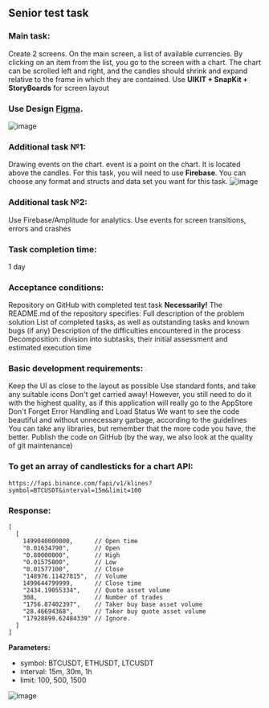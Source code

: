 ## Senior test task 

### Main task:
Create 2 screens. On the main screen, a list of available currencies. By clicking on an item from the list, you go to the screen with a chart.
The chart can be scrolled left and right, and the candles should shrink and expand relative to the frame in which they are contained.
Use **UIKIT + SnapKit + StoryBoards** for screen layout


### Use Design [Figma](https://www.figma.com/file/uVCfFE9Jylx3UteucIbH8i/Candlestick-Chart-Test?node-id=408%3A123).

![image](https://user-images.githubusercontent.com/29371921/175809761-263f4fc7-e918-4884-9ba6-5debb4a7b72d.png)

### Additional task №1:
Drawing events on the chart. event is a point on the chart. It is located above the candles.
For this task, you will need to use **Firebase**. You can choose any format and structs and data set you want for this task.
![image](https://user-images.githubusercontent.com/29371921/175809836-08f29925-7ade-4e4a-a218-1aae0c377cd2.png)

### Additional task №2:
Use Firebase/Amplitude for analytics.
Use events for screen transitions, errors and crashes

### Task completion time:
1 day

### Acceptance conditions:
Repository on GitHub with completed test task
**Necessarily!** The README.md of the repository specifies:
Full description of the problem solution
List of completed tasks, as well as outstanding tasks and known bugs (if any)
Description of the difficulties encountered in the process
Decomposition: division into subtasks, their initial assessment and estimated execution time

### Basic development requirements:
Keep the UI as close to the layout as possible
Use standard fonts, and take any suitable icons
Don't get carried away! However, you still need to do it with the highest quality, as if this application will really go to the AppStore
Don't Forget Error Handling and Load Status
We want to see the code beautiful and without unnecessary garbage, according to the guidelines
You can take any libraries, but remember that the more code you have, the better.
Publish the code on GitHub (by the way, we also look at the quality of git maintenance)

### To get an array of candlesticks for a chart API:
```
https://fapi.binance.com/fapi/v1/klines?symbol=BTCUSDT&interval=15m&limit=100
```

### Response:
```
[
  [
    1499040000000,      // Open time
    "0.01634790",       // Open
    "0.80000000",       // High
    "0.01575800",       // Low
    "0.01577100",       // Close
    "148976.11427815",  // Volume
    1499644799999,      // Close time
    "2434.19055334",    // Quote asset volume
    308,                // Number of trades
    "1756.87402397",    // Taker buy base asset volume
    "28.46694368",      // Taker buy quote asset volume
    "17928899.62484339" // Ignore.
  ]
]
```
**Parameters:**
- symbol: BTCUSDT, ETHUSDT, LTCUSDT
- interval: 15m, 30m, 1h
- limit: 100, 500, 1500

![image](https://user-images.githubusercontent.com/29371921/175809851-7bf28f3d-f9be-40b3-9a65-e3ab535849ef.png)

